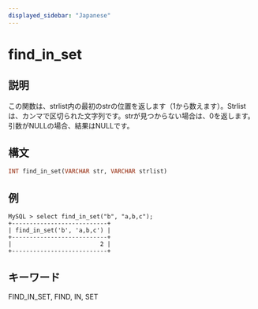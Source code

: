 ```yaml
---
displayed_sidebar: "Japanese"
---
```


# find_in_set

## 説明

この関数は、strlist内の最初のstrの位置を返します（1から数えます）。Strlistは、カンマで区切られた文字列です。strが見つからない場合は、0を返します。引数がNULLの場合、結果はNULLです。

## 構文

```Haskell
INT find_in_set(VARCHAR str, VARCHAR strlist)
```

## 例

```Plain Text
MySQL > select find_in_set("b", "a,b,c");
+---------------------------+
| find_in_set('b', 'a,b,c') |
+---------------------------+
|                         2 |
+---------------------------+
```

## キーワード

FIND_IN_SET, FIND, IN, SET
